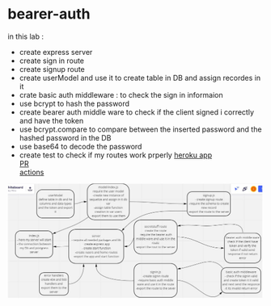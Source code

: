 # bearer-auth
in this lab :

- create express server
- create sign in route
- create signup route
- create userModel and use it to create table in DB and assign recordes in it
- crate basic auth middleware : to check the sign in informaion
- use bcrypt to hash the password
- create bearer auth middle ware to check if the client signed i correctly and have the token
- use bcrypt.compare to compare between the inserted password and the hashed password in the DB
- use base64 to decode the password
- create test to check if my routes work prperly
[heroku app]()  
[PR]()  
[actions]()  

![uml](./uml.JPG)